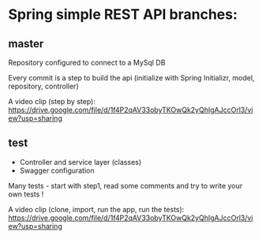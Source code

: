 # Spring simple REST API branches:

## master

  Repository configured to connect to a MySql DB

  Every commit is a step to build the api (initialize with Spring Initializr, model, repository, controller)

  A video clip (step by step): https://drive.google.com/file/d/1f4P2qAV33obyTKOwQk2yQhIgAJccOrl3/view?usp=sharing
## test

  - Controller and service layer (classes)
  - Swagger configuration
  
  Many tests  - start with step1, read some comments and try to write your own tests !
  
  A video clip (clone, import, run the app, run the tests): https://drive.google.com/file/d/1f4P2qAV33obyTKOwQk2yQhIgAJccOrl3/view?usp=sharing
